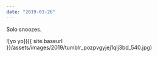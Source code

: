 ```yaml
---
date: "2019-03-26"
---
```


Solo snoozes.

![yo yo]({{ site.baseurl }}/assets/images/2019/tumblr_pozpvgyjej1qlj3bd_540.jpg)
